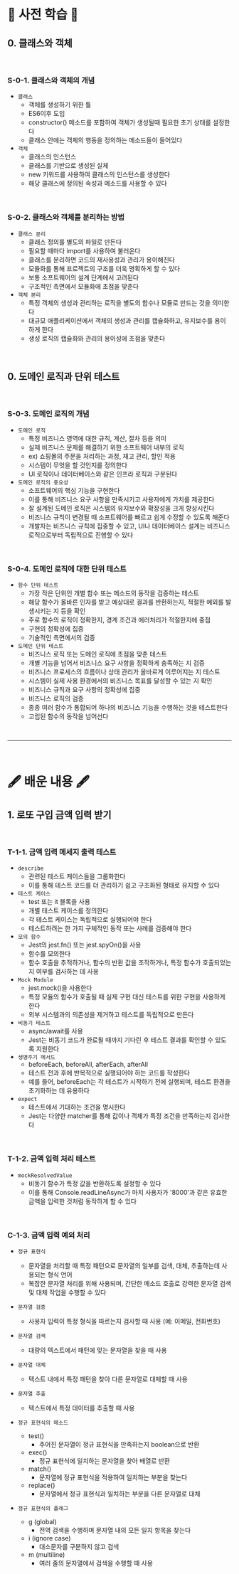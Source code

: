 # 📖 사전 학습 📖

## 0. 클래스와 객체

<br>

### S-0-1. 클래스와 객체의 개념
  
  - `클래스`
    - 객체를 생성하기 위한 틀
    - ES6이후 도입
    - constructor() 메소드를 포함하여 객체가 생성될때 필요한 초기 상태를 설정한다
    - 클래스 안에는 객체의 행동을 정의하는 메소드들이 들어있다
  - `객체`
    - 클래스의 인스턴스
    - 클래스를 기반으로 생성된 실체
    - new 키워드를 사용하여 클래스의 인스턴스를 생성한다
    - 해당 클래스에 정의된 속성과 메소드를 사용할 수 있다

<br>

### S-0-2. 클래스와 객체를 분리하는 방법

  - `클래스 분리`
    - 클래스 정의를 별도의 파일로 만든다
    - 필요할 때마다 import를 사용하여 불러온다
    - 클래스를 분리하면 코드의 재사용성과 관리가 용이해진다
    - 모듈화를 통해 프로젝트의 구조를 더욱 명확하게 할 수 있다
    - 보통 소프트웨어의 설계 단계에서 고려된다
    - 구조적인 측면에서 모듈화에 초점을 맞춘다
  - `객체 분리`
    - 특정 객체의 생성과 관리하는 로직을 별도의 함수나 모듈로 만드는 것을 의미한다
    - 대규모 애플리케이션에서 객체의 생성과 관리를 캡슐화하고, 유지보수를 용이하게 한다
    - 생성 로직의 캡슐화와 관리의 용이성에 초점을 맞춘다

<br>

## 0. 도메인 로직과 단위 테스트

<br>

### S-0-3. 도메인 로직의 개념
  
  - `도메인 로직`
    - 특정 비즈니스 영역에 대한 규칙, 계산, 절차 등을 의미
    - 실제 비즈니스 문제를 해결하기 위한 소프트웨어 내부의 로직
    - ex) 쇼핑몰의 주문을 처리하는 과정, 재고 관리, 할인 적용
    - 시스템이 무엇을 할 것인지를 정의한다
    - UI 로직이나 데이터베이스와 같은 인프라 로직과 구분된다
  - `도메인 로직의 중요성`
    - 소프트웨어의 핵심 기능을 구현한다
    - 이를 통해 비즈니스 요구 사항을 만족시키고 사용자에게 가치를 제공한다
    - 잘 설계된 도메인 로직은 시스템의 유지보수와 확장성을 크게 향상시킨다
    - 비즈니스 규칙이 변경될 때 소프트웨어를 빠르고 쉽게 수정할 수 있도록 해준다
    - 개발자는 비즈니스 규칙에 집중할 수 있고, UI나 데이터베이스 설계는 비즈니스 로직으로부터 독립적으로 진행할 수 있다

<br>

### S-0-4. 도메인 로직에 대한 단위 테스트
  
  - `함수 단위 테스트`
    - 가장 작은 단위인 개별 함수 또는 메소드의 동작을 검증하는 테스트
    - 해당 함수가 올바른 인자를 받고 예상대로 결과를 반환하는지, 적절한 예외를 발생시키는 지 등을 확인
    - 주로 함수의 로직이 정확한지, 경계 조건과 에러처리가 적절한지에 중점
    - 구현의 정확성에 집중
    - 기술적인 측면에서의 검증
  - `도메인 단위 테스트`
    - 비즈니스 로직 또는 도메인 로직에 초점을 맞춘 테스트
    - 개별 기능을 넘어서 비즈니스 요구 사항을 정확하게 충족하는 지 검증
    - 비즈니스 프로세스의 흐름이나 상태 관리가 올바르게 이루어지는 지 테스트
    - 시스템이 실제 사용 환경에서의 비즈니스 목표를 달성할 수 있는 지 확인
    - 비즈니스 규칙과 요구 사항의 정확성에 집중
    - 비즈니스 로직의 검증
    - 종종 여러 함수가 통합되어 하나의 비즈니스 기능을 수행하는 것을 테스트한다
    - 고립된 함수의 동작을 넘어선다

<br>

---

<br>

# 🖋️ 배운 내용 🖋️

## 1. 로또 구입 금액 입력 받기

<br>

### T-1-1. 금액 입력 메세지 출력 테스트

  - `describe`
    - 관련된 테스트 케이스들을 그룹화한다
    - 이를 통해 테스트 코드를 더 관리하기 쉽고 구조화된 형태로 유지할 수 있다
  - `테스트 케이스`
    - test 또는 it 블록을 사용
    - 개별 테스트 케이스를 정의한다
    - 각 테스트 케이스는 독립적으로 실행되어야 한다
    - 테스트하려는 한 가지 구체적인 동작 또는 사례를 검증해야 한다
  - `모의 함수`
    - Jest의 jest.fn() 또는 jest.spyOn()을 사용
    - 함수를 모의한다
    - 함수 호출을 추적하거나, 함수의 반환 값을 조작하거나, 특정 함수가 호출되었는지 여부를 검사하는 데 사용
  - `Mock Module`
    - jest.mock()을 사용한다
    - 특정 모듈의 함수가 호출될 때 실제 구현 대신 테스트를 위한 구현을 사용하게 한다
    - 외부 시스템과의 의존성을 제거하고 테스트를 독립적으로 만든다
  - `비동기 테스트`
    - async/await를 사용
    - Jest는 비동기 코드가 완료될 때까지 기다린 후 테스트 결과를 확인할 수 있도록 지원한다
  - `생명주기 메서드`
    - beforeEach, beforeAll, afterEach, afterAll
    - 테스트 전과 후에 반복적으로 실행되어야 하는 코드를 작성한다
    - 예를 들어, beforeEach는 각 테스트가 시작하기 전에 실행되며, 테스트 환경을 초기화하는 데 유용하다
  - `expect`
    - 테스트에서 기대하는 조건을 명시한다
    - Jest는 다양한 matcher를 통해 값이나 객체가 특정 조건을 만족하는지 검사한다

<br>

### T-1-2. 금액 입력 처리 테스트

  - `mockResolvedValue`
    - 비동기 함수가 특정 값을 반환하도록 설정할 수 있다
    - 이를 통해 Console.readLineAsync가 마치 사용자가 '8000'과 같은 유효한 금액을 입력한 것처럼 동작하게 할 수 있다

<br>

### C-1-3. 금액 입력 예외 처리

  - `정규 표현식`
    - 문자열을 처리할 때 특정 패턴으로 문자열의 일부를 검색, 대체, 추출하는데 사용되는 형식 언어
    - 복잡한 문자열 처리를 위해 사용되며, 간단한 메소드 호출로 강력한 문자열 검색 및 대체 작업을 수행할 수 있다

  - `문자열 검증`
    - 사용자 입력이 특정 형식을 따르는지 검사할 때 사용 (예: 이메일, 전화번호)

  - `문자열 검색`
    - 대량의 텍스트에서 패턴에 맞는 문자열을 찾을 때 사용

  - `문자열 대체`
    - 텍스트 내에서 특정 패턴을 찾아 다른 문자열로 대체할 때 사용

  - `문자열 추출`
    - 텍스트에서 특정 데이터를 추출할 때 사용

  - `정규 표현식의 메소드`
    - test()
      - 주어진 문자열이 정규 표현식을 만족하는지 boolean으로 반환
    - exec()
      - 정규 표현식에 일치하는 문자열을 찾아 배열로 반환
    - match()
      - 문자열에 정규 표현식을 적용하여 일치하는 부분을 찾는다
    - replace()
      - 문자열에서 정규 표현식과 일치하는 부분을 다른 문자열로 대체

  - `정규 표현식의 플래그`
    - g (global)
      - 전역 검색을 수행하며 문자열 내의 모든 일치 항목을 찾는다
    - i (ignore case)
      - 대소문자를 구분하지 않고 검색
    - m (multiline)
      - 여러 줄의 문자열에서 검색을 수행할 때 사용
